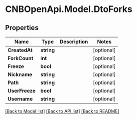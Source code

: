 # CNBOpenApi.Model.DtoForks

## Properties

Name | Type | Description | Notes
------------ | ------------- | ------------- | -------------
**CreatedAt** | **string** |  | [optional] 
**ForkCount** | **int** |  | [optional] 
**Freeze** | **bool** |  | [optional] 
**Nickname** | **string** |  | [optional] 
**Path** | **string** |  | [optional] 
**UserFreeze** | **bool** |  | [optional] 
**Username** | **string** |  | [optional] 

[[Back to Model list]](../../README.md#documentation-for-models) [[Back to API list]](../../README.md#documentation-for-api-endpoints) [[Back to README]](../../README.md)


